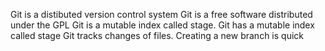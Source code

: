Git is a distibuted version control system
Git is a free software distributed under the GPL
Git is a mutable index called stage.
Git has a mutable index called stage
Git tracks changes of files.
Creating a new branch is quick
